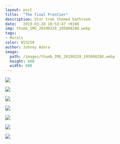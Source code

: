```yaml
---
layout: post
title:  "The final Frontier"
description: Star trek themed bathroom
date:   2019-03-28 10:53:47 +0100
img: thumb_IMG_20190328_105008288.webp
tags: 
- Murals
color: 053259
author: Johnny Adora
image:
  path: /images/thumb_IMG_20190328_105008288.webp
  height: 600
  width: 600
---
```


![]({{site.baseurl}}/images/IMG_20190328_105324773.jpg)

![]({{site.baseurl}}/images/IMG_20190328_105344051.jpg)

![]({{site.baseurl}}/images/IMG_20190328_105409835.jpg)

![]({{site.baseurl}}/images/IMG_20190328_111637144.jpg)

![]({{site.baseurl}}/images/IMG_20190328_105114685.jpg)

![]({{site.baseurl}}/images/IMG_20190328_105026739~2.jpg)

![]({{site.baseurl}}/images/IMG_20190328_105008288.jpg)
